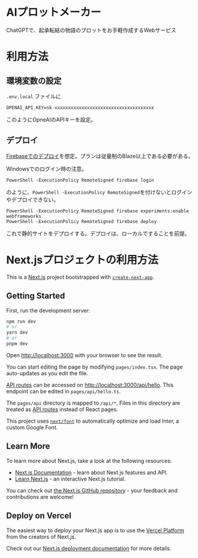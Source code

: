 # AIプロットメーカー
ChatGPTで、起承転結の物語のプロットをお手軽作成するWebサービス

# 利用方法

## 環境変数の設定
`.env.local` ファイルに
```
OPENAI_API_KEY=sk-xxxxxxxxxxxxxxxxxxxxxxxxxxxxxxxxxxxxx
```
このようにOpneAIのAPIキーを設定。

## デプロイ
[Firebaseでのデプロイ](https://firebase.google.com/docs/hosting/nextjs?hl=ja)を想定。プランは従量制のBlaze以上である必要がある。

Windowsでのログイン時の注意。

```
PowerShell -ExecutionPolicy RemoteSigned firebase login
```

のように、`PowerShell -ExecutionPolicy RemoteSigned`を付けないとログインやデプロイできない。
```
PowerShell -ExecutionPolicy RemoteSigned firebase experiments:enable webframeworks
PowerShell -ExecutionPolicy RemoteSigned firebase deploy
```

これで静的サイトをデプロイする。デプロイは、ローカルですることを前提。


# Next.jsプロジェクトの利用方法

This is a [Next.js](https://nextjs.org/) project bootstrapped with [`create-next-app`](https://github.com/vercel/next.js/tree/canary/packages/create-next-app).

## Getting Started

First, run the development server:

```bash
npm run dev
# or
yarn dev
# or
pnpm dev
```

Open [http://localhost:3000](http://localhost:3000) with your browser to see the result.

You can start editing the page by modifying `pages/index.tsx`. The page auto-updates as you edit the file.

[API routes](https://nextjs.org/docs/api-routes/introduction) can be accessed on [http://localhost:3000/api/hello](http://localhost:3000/api/hello). This endpoint can be edited in `pages/api/hello.ts`.

The `pages/api` directory is mapped to `/api/*`. Files in this directory are treated as [API routes](https://nextjs.org/docs/api-routes/introduction) instead of React pages.

This project uses [`next/font`](https://nextjs.org/docs/basic-features/font-optimization) to automatically optimize and load Inter, a custom Google Font.

## Learn More

To learn more about Next.js, take a look at the following resources:

- [Next.js Documentation](https://nextjs.org/docs) - learn about Next.js features and API.
- [Learn Next.js](https://nextjs.org/learn) - an interactive Next.js tutorial.

You can check out [the Next.js GitHub repository](https://github.com/vercel/next.js/) - your feedback and contributions are welcome!

## Deploy on Vercel

The easiest way to deploy your Next.js app is to use the [Vercel Platform](https://vercel.com/new?utm_medium=default-template&filter=next.js&utm_source=create-next-app&utm_campaign=create-next-app-readme) from the creators of Next.js.

Check out our [Next.js deployment documentation](https://nextjs.org/docs/deployment) for more details.
